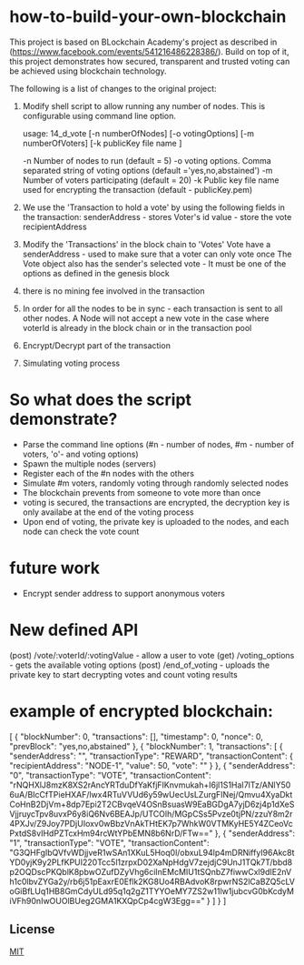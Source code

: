 # how-to-build-your-own-blockchain

This project is based on BLockchain Academy's project as described in (https://www.facebook.com/events/541216486228386/).
Build on top of it, this project demonstrates how secured, transparent and trusted voting can be achieved using blockchain technology.


The following is a list of changes to the original project:
1. Modify shell script to allow running any number of nodes. This is configurable using command line option. 
    
    usage: 14_d_vote [-n numberOfNodes] [-o votingOptions] [-m numberOfVoters] [-k publicKey file name ]

    -n Number of nodes to run (default = 5)
    -o voting options. Comma separated string of voting options 
        (default ='yes,no,abstained')
    -m Number of voters participating (default = 20)
    -k Public key file name used for encrypting the transaction (default - publicKey.pem)

2. We use the 'Transaction to hold a vote' by using the following fields in the transaction:
    senderAddress - stores Voter's id
    value - store the vote
    recipientAddress

3. Modify the 'Transactions' in the block chain to 'Votes'
    Vote have a senderAddress - used to make sure that a voter can only vote once
    The Vote object also has the sender's selected vote - It must be one of the options as defined in the genesis block

4. there is no mining fee involved in the transaction

5. In order for all the nodes to be in sync - each transaction is sent to all other nodes.
    A Node will not accept a new vote in the case where voterId is already in the block chain or in the transaction pool

6. Encrypt/Decrypt part of the transaction 

7. Simulating voting process


So what does the script demonstrate?
====================================
 - Parse the command line options (#n - number of nodes, #m - number of voters, 'o'- and voting options)
 - Spawn the multiple nodes (servers)
 - Register each of the #n nodes with the others
 - Simulate #m voters, randomly voting through randomly selected nodes
 - The blockchain prevents from someone to vote more than once
 - voting is secured, the transactions are encrypted, the decryption key is only availabe at the end of the 
    voting process
 - Upon end of voting, the private key is uploaded to the nodes, and each node can check the vote count

future work
=====================================
- Encrypt sender address to support anonymous voters



New defined API
=====================================
(post) /vote/:voterId/:votingValue - allow a user to vote
(get) /voting_options - gets the available voting options
(post) /end_of_voting - uploads the private key to start decrypting votes and count voting results


example of encrypted blockchain:
==================================
[
    {
        "blockNumber": 0,
        "transactions": [],
        "timestamp": 0,
        "nonce": 0,
        "prevBlock": "yes,no,abstained"
    },
    {
        "blockNumber": 1,
        "transactions": [
            {
                "senderAddress": "<COINBASE>",
                "transactionType": "REWARD",
                "transactionContent": {
                    "recipientAddress": "NODE-1",
                    "value": 50,
                    "vote": ""
                }
            },
            {
                "senderAddress": "0",
                "transactionType": "VOTE",
                "transactionContent": "rNQHXlJ8mzK8XS2rAncYRTduDfYaKfjFIKnvmukah+I6jl1S1HaI7lTz/ANlY506uA/BIcCfTPieHXAF/lwx4RTuVVUd6y59wUecUsLZurgFINej/Qmvu4XyaDktCoHnB2DjVm+8dp7Epi2T2CBvqeV4OSnBsuasW9EaBGDgA7yjD6zj4p1dXeSVjjruycTpv8uvxP6y8iQ6Nv6BEAJp/UTCOlh/MGpCSs5Pvze0tjPN/zzuY8m2r4PXJv/Z9Joy7PDjUIoxv0wBbzVnAkTHtEK7p7WhkW0VTMKyHE5Y4ZCeoVcPxtdS8vIHdPZTcxHm94rcWtYPbEMN8b6NrD/FTw=="
            },
            {
                "senderAddress": "1",
                "transactionType": "VOTE",
                "transactionContent": "G3QHFgIbQVfvWDjjveR1wSAn1XKuL5Hoq0l/obxuL94lp4mDRNiffyI96Akc8tYD0yjK9y2PLfKPUI220Tcc5l1zrpxD02XaNpHdgV7zejdjC9UnJ1TQk7T/bbd8p2OQDscPKQblK8pbwOZufDZyVhg6ciInEMcMIU1tSQnbZ7fiwwCxl9dIE2nVh1c0lbvZYGa2y/rb6j51pEaxrE0Eflk2KG8Uo4RBAdvoK8rpwrNS2lCaBZQ5cLVoGiBfLUq1HB8GmCdyULd95q1q2gZ1TYYOeMY7ZS2w11lw1jubcvG0bKcdyMiVFh90nIwOUOlBUeg2GMA1KXQpCp4cgW3Egg=="
            }
        ]
    }
]

## License

[MIT](LICENSE)
